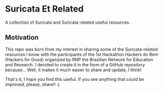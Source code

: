 # Suricata Et Related

A collection of Suricata and Suricata-related useful resources.

## Motivation

This repo was born from my interest in sharing some of the Suricata-related resources I know with the participants of the 1st Hackathon Hackers
do Bem (Hackers for Good) organized by RNP the Brazilian Network for Education and Research. I decided to create it in the form of a GitHub repository because...
Well, it makes it much easier to share and update, I think!

That's it, I hope you find this useful. If you see anything that could be improved, please, share!! :)
